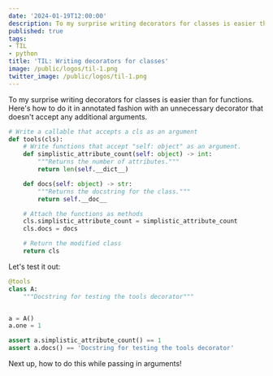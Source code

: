 ```yaml
---
date: '2024-01-19T12:00:00'
description: To my surprise writing decorators for classes is easier than for functions.
published: true
tags:
- TIL
- python
title: 'TIL: Writing decorators for classes'
image: /public/logos/til-1.png
twitter_image: /public/logos/til-1.png
---
```


To my surprise writing decorators for classes is easier than for functions. Here's how to do it in annotated fashion with an unnecessary decorator that doesn't accept any additional arguments.

```python
# Write a callable that accepts a cls as an argument 
def tools(cls):
    # Write functions that accept "self: object" as an argument.
    def simplistic_attribute_count(self: object) -> int:
        """Returns the number of attributes."""
        return len(self.__dict__)

    def docs(self: object) -> str:
        """Returns the docstring for the class."""
        return self.__doc__

    # Attach the functions as methods
    cls.simplistic_attribute_count = simplistic_attribute_count
    cls.docs = docs

    # Return the modified class
    return cls
```

Let's test it out:

```python
@tools
class A:
    """Docstring for testing the tools decorator"""


a = A()
a.one = 1

assert a.simplistic_attribute_count() == 1
assert a.docs() == 'Docstring for testing the tools decorator'
```

Next up, how to do this while passing in arguments!
